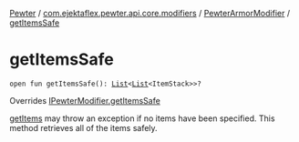 [Pewter](../../index.md) / [com.ejektaflex.pewter.api.core.modifiers](../index.md) / [PewterArmorModifier](index.md) / [getItemsSafe](./get-items-safe.md)

# getItemsSafe

`open fun getItemsSafe(): `[`List`](https://kotlinlang.org/api/latest/jvm/stdlib/kotlin.collections/-list/index.html)`<`[`List`](https://kotlinlang.org/api/latest/jvm/stdlib/kotlin.collections/-list/index.html)`<ItemStack>>?`

Overrides [IPewterModifier.getItemsSafe](../-i-pewter-modifier/get-items-safe.md)

[getItems](#) may throw an exception if no items have been specified. This
method retrieves all of the items safely.

